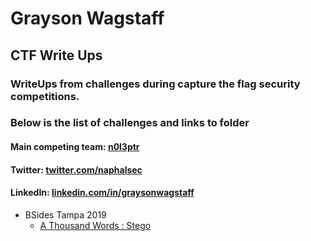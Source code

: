 # Grayson Wagstaff
## CTF Write Ups

### WriteUps from challenges during capture the flag security competitions.
### Below is the list of challenges and links to folder


#### Main competing team: [n0l3ptr][1]
#### Twitter: [twitter.com/naphalsec][2]
#### LinkedIn: [linkedin.com/in/graysonwagstaff][3]


* BSides Tampa 2019
  * [A Thousand Words : Stego](../BSidesTampa2019/AThousandWords)

[1]: https://ctftime.org/team/2524
[2]: https://twitter.com/naphalsec
[3]: https://www.linkedin.com/in/graysonwagstaff/
